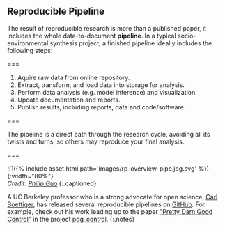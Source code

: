 ---
---

## Reproducible Pipeline

The result of reproducible research is more than a published paper, it includes
the whole data-to-document **pipeline**. In a typical socio-environmental
synthesis project, a finished pipeline ideally includes the following steps:

===

1. Aquire raw data from online repository.
1. Extract, transform, and load data into storage for analysis.
1. Perform data analysis (e.g. model inference) and visualization.
1. Update documentation and reports.
1. Publish results, including reports, data and code/software.

===

The pipeline is a direct path through the research cycle, avoiding all its twists
and turns, so others may reproduce your final analysis.

===

![]({% include asset.html path='images/rp-overview-pipe.jpg.svg' %}){:width="80%"}  
*Credit: [Philip Guo](http://cacm.acm.org/blogs/blog-cacm/169199-data-science-workflow-overview-and-challenges)*
{:.captioned}

A UC Berkeley professor who is a strong advocate for open science, [Carl
Boettiger](http://www.carlboettiger.info), has released several reproducible
pipelines on [GitHub](http://github.com/cboettig). For example, check out his
work leading up to the paper ["Pretty Darn Good
Control"](https://doi.org/10.1890/15-0236) in the project
[pdg_control](http://github.com/cboettig/pdg_control).
{:.notes}
